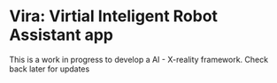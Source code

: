 # Vira: Virtial Inteligent Robot Assistant app 
This is a work in progress to develop a AI - X-reality framework. Check back later for updates   
